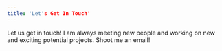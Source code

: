 ```yaml
---
title: 'Let's Get In Touch'
---
```


Let us get in touch! I am always meeting new people and working on new and exciting potential projects. Shoot me an email!